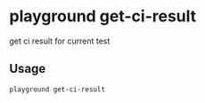 # playground get-ci-result

get ci result for current test

## Usage

```bash
playground get-ci-result
```


